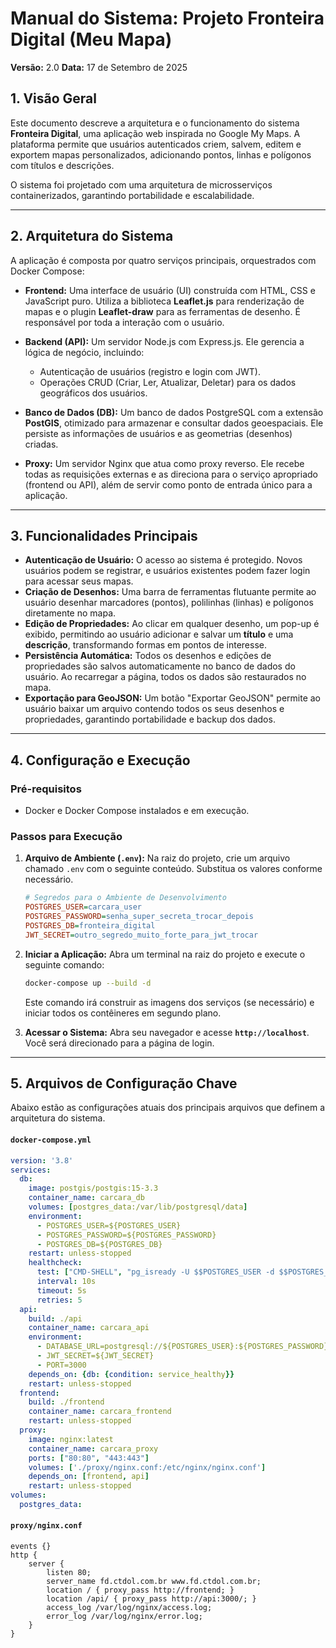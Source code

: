 # Manual do Sistema: Projeto Fronteira Digital (Meu Mapa)

**Versão:** 2.0
**Data:** 17 de Setembro de 2025

## 1. Visão Geral

Este documento descreve a arquitetura e o funcionamento do sistema **Fronteira Digital**, uma aplicação web inspirada no Google My Maps. A plataforma permite que usuários autenticados criem, salvem, editem e exportem mapas personalizados, adicionando pontos, linhas e polígonos com títulos e descrições.

O sistema foi projetado com uma arquitetura de microsserviços containerizados, garantindo portabilidade e escalabilidade.

---

## 2. Arquitetura do Sistema

A aplicação é composta por quatro serviços principais, orquestrados com Docker Compose:

-   **Frontend:** Uma interface de usuário (UI) construída com HTML, CSS e JavaScript puro. Utiliza a biblioteca **Leaflet.js** para renderização de mapas e o plugin **Leaflet-draw** para as ferramentas de desenho. É responsável por toda a interação com o usuário.

-   **Backend (API):** Um servidor Node.js com Express.js. Ele gerencia a lógica de negócio, incluindo:
    -   Autenticação de usuários (registro e login com JWT).
    -   Operações CRUD (Criar, Ler, Atualizar, Deletar) para os dados geográficos dos usuários.

-   **Banco de Dados (DB):** Um banco de dados PostgreSQL com a extensão **PostGIS**, otimizado para armazenar e consultar dados geoespaciais. Ele persiste as informações de usuários e as geometrias (desenhos) criadas.

-   **Proxy:** Um servidor Nginx que atua como proxy reverso. Ele recebe todas as requisições externas e as direciona para o serviço apropriado (frontend ou API), além de servir como ponto de entrada único para a aplicação.

---

## 3. Funcionalidades Principais

-   **Autenticação de Usuário:** O acesso ao sistema é protegido. Novos usuários podem se registrar, e usuários existentes podem fazer login para acessar seus mapas.
-   **Criação de Desenhos:** Uma barra de ferramentas flutuante permite ao usuário desenhar marcadores (pontos), polilinhas (linhas) e polígonos diretamente no mapa.
-   **Edição de Propriedades:** Ao clicar em qualquer desenho, um pop-up é exibido, permitindo ao usuário adicionar e salvar um **título** e uma **descrição**, transformando formas em pontos de interesse.
-   **Persistência Automática:** Todos os desenhos e edições de propriedades são salvos automaticamente no banco de dados do usuário. Ao recarregar a página, todos os dados são restaurados no mapa.
-   **Exportação para GeoJSON:** Um botão "Exportar GeoJSON" permite ao usuário baixar um arquivo contendo todos os seus desenhos e propriedades, garantindo portabilidade e backup dos dados.

---

## 4. Configuração e Execução

### Pré-requisitos

-   Docker e Docker Compose instalados e em execução.

### Passos para Execução

1.  **Arquivo de Ambiente (`.env`):**
    Na raiz do projeto, crie um arquivo chamado `.env` com o seguinte conteúdo. Substitua os valores conforme necessário.

    ```ini
    # Segredos para o Ambiente de Desenvolvimento
    POSTGRES_USER=carcara_user
    POSTGRES_PASSWORD=senha_super_secreta_trocar_depois
    POSTGRES_DB=fronteira_digital
    JWT_SECRET=outro_segredo_muito_forte_para_jwt_trocar
    ```

2.  **Iniciar a Aplicação:**
    Abra um terminal na raiz do projeto e execute o seguinte comando:

    ```bash
    docker-compose up --build -d
    ```
    Este comando irá construir as imagens dos serviços (se necessário) e iniciar todos os contêineres em segundo plano.

3.  **Acessar o Sistema:**
    Abra seu navegador e acesse **`http://localhost`**. Você será direcionado para a página de login.

---

## 5. Arquivos de Configuração Chave

Abaixo estão as configurações atuais dos principais arquivos que definem a arquitetura do sistema.

#### `docker-compose.yml`
```yaml
version: '3.8'
services:
  db:
    image: postgis/postgis:15-3.3
    container_name: carcara_db
    volumes: [postgres_data:/var/lib/postgresql/data]
    environment:
      - POSTGRES_USER=${POSTGRES_USER}
      - POSTGRES_PASSWORD=${POSTGRES_PASSWORD}
      - POSTGRES_DB=${POSTGRES_DB}
    restart: unless-stopped
    healthcheck:
      test: ["CMD-SHELL", "pg_isready -U $$POSTGRES_USER -d $$POSTGRES_DB"]
      interval: 10s
      timeout: 5s
      retries: 5
  api:
    build: ./api
    container_name: carcara_api
    environment:
      - DATABASE_URL=postgresql://${POSTGRES_USER}:${POSTGRES_PASSWORD}@db:5432/${POSTGRES_DB}
      - JWT_SECRET=${JWT_SECRET}
      - PORT=3000
    depends_on: {db: {condition: service_healthy}}
    restart: unless-stopped
  frontend:
    build: ./frontend
    container_name: carcara_frontend
    restart: unless-stopped
  proxy:
    image: nginx:latest
    container_name: carcara_proxy
    ports: ["80:80", "443:443"]
    volumes: ['./proxy/nginx.conf:/etc/nginx/nginx.conf']
    depends_on: [frontend, api]
    restart: unless-stopped
volumes:
  postgres_data:
```

#### `proxy/nginx.conf`
```nginx
events {}
http {
    server {
        listen 80;
        server_name fd.ctdol.com.br www.fd.ctdol.com.br;
        location / { proxy_pass http://frontend; }
        location /api/ { proxy_pass http://api:3000/; }
        access_log /var/log/nginx/access.log;
        error_log /var/log/nginx/error.log;
    }
}
```
